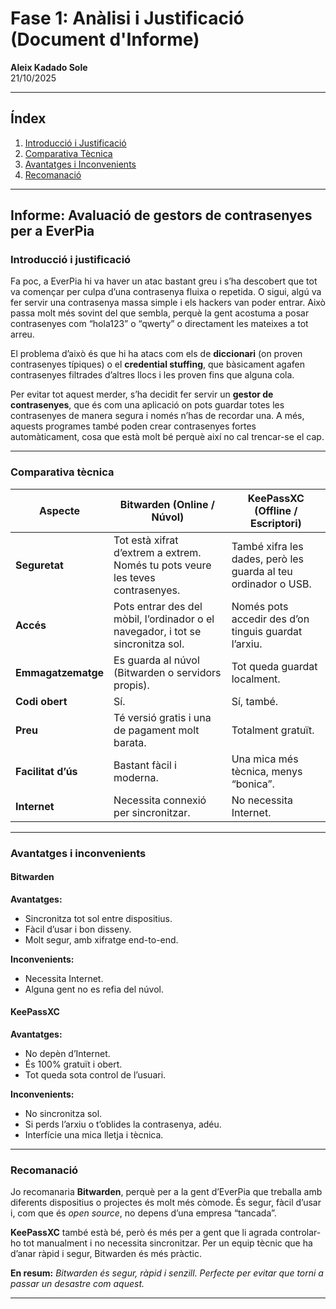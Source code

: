# Fase 1: Anàlisi i Justificació (Document d'Informe)

**Aleix Kadado Sole**  
21/10/2025  

---

## **Índex**
1. [Introducció i Justificació](#introducció-i-justificació)  
2. [Comparativa Tècnica](#comparativa-tècnica)  
3. [Avantatges i Inconvenients](#avantatges-i-inconvenients)  
4. [Recomanació](#recomanació)  

---

## **Informe: Avaluació de gestors de contrasenyes per a EverPia**

### **Introducció i justificació**

Fa poc, a EverPia hi va haver un atac bastant greu i s’ha descobert que tot va començar per culpa d’una contrasenya fluixa o repetida. O sigui, algú va fer servir una contrasenya massa simple i els hackers van poder entrar. Això passa molt més sovint del que sembla, perquè la gent acostuma a posar contrasenyes com “hola123” o “qwerty” o directament les mateixes a tot arreu.

El problema d’això és que hi ha atacs com els de **diccionari** (on proven contrasenyes típiques) o el **credential stuffing**, que bàsicament agafen contrasenyes filtrades d’altres llocs i les proven fins que alguna cola.

Per evitar tot aquest merder, s’ha decidit fer servir un **gestor de contrasenyes**, que és com una aplicació on pots guardar totes les contrasenyes de manera segura i només n’has de recordar una. A més, aquests programes també poden crear contrasenyes fortes automàticament, cosa que està molt bé perquè així no cal trencar-se el cap.

---

### **Comparativa tècnica**

| Aspecte | **Bitwarden (Online / Núvol)** | **KeePassXC (Offline / Escriptori)** |
|----------|--------------------------------|------------------------------------|
| **Seguretat** | Tot està xifrat d’extrem a extrem. Només tu pots veure les teves contrasenyes. | També xifra les dades, però les guarda al teu ordinador o USB. |
| **Accés** | Pots entrar des del mòbil, l’ordinador o el navegador, i tot se sincronitza sol. | Només pots accedir des d’on tinguis guardat l’arxiu. |
| **Emmagatzematge** | Es guarda al núvol (Bitwarden o servidors propis). | Tot queda guardat localment. |
| **Codi obert** | Sí. | Sí, també. |
| **Preu** | Té versió gratis i una de pagament molt barata. | Totalment gratuït. |
| **Facilitat d’ús** | Bastant fàcil i moderna. | Una mica més tècnica, menys “bonica”. |
| **Internet** | Necessita connexió per sincronitzar. | No necessita Internet. |

---

### **Avantatges i inconvenients**

#### **Bitwarden**
**Avantatges:**
- Sincronitza tot sol entre dispositius.  
- Fàcil d’usar i bon disseny.  
- Molt segur, amb xifratge end-to-end.  

**Inconvenients:**
- Necessita Internet.  
- Alguna gent no es refia del núvol.  

#### **KeePassXC**
**Avantatges:**
- No depèn d’Internet.  
- És 100% gratuït i obert.  
- Tot queda sota control de l’usuari.  

**Inconvenients:**
- No sincronitza sol.  
- Si perds l’arxiu o t’oblides la contrasenya, adéu.  
- Interfície una mica lletja i tècnica.  

---

### **Recomanació**

Jo recomanaria **Bitwarden**, perquè per a la gent d’EverPia que treballa amb diferents dispositius o projectes és molt més còmode. És segur, fàcil d’usar i, com que és *open source*, no depens d’una empresa “tancada”.

**KeePassXC** també està bé, però és més per a gent que li agrada controlar-ho tot manualment i no necessita sincronitzar. Per un equip tècnic que ha d’anar ràpid i segur, Bitwarden és més pràctic.

**En resum:** *Bitwarden és segur, ràpid i senzill. Perfecte per evitar que torni a passar un desastre com aquest.*

---

